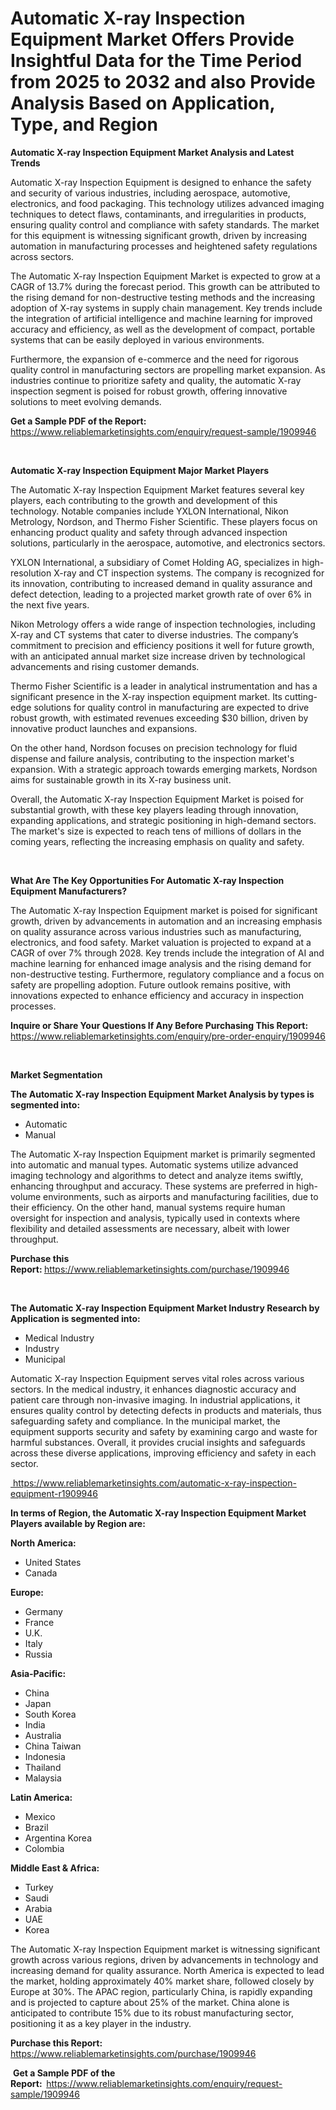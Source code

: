 <p><h1>Automatic X-ray Inspection Equipment Market Offers Provide Insightful Data for the Time Period from 2025 to 2032 and also Provide Analysis Based on Application, Type, and Region</h1></p><p><strong>Automatic X-ray Inspection Equipment Market Analysis and Latest Trends</strong></p>
<p><p>Automatic X-ray Inspection Equipment is designed to enhance the safety and security of various industries, including aerospace, automotive, electronics, and food packaging. This technology utilizes advanced imaging techniques to detect flaws, contaminants, and irregularities in products, ensuring quality control and compliance with safety standards. The market for this equipment is witnessing significant growth, driven by increasing automation in manufacturing processes and heightened safety regulations across sectors.</p><p>The Automatic X-ray Inspection Equipment Market is expected to grow at a CAGR of 13.7% during the forecast period. This growth can be attributed to the rising demand for non-destructive testing methods and the increasing adoption of X-ray systems in supply chain management. Key trends include the integration of artificial intelligence and machine learning for improved accuracy and efficiency, as well as the development of compact, portable systems that can be easily deployed in various environments.</p><p>Furthermore, the expansion of e-commerce and the need for rigorous quality control in manufacturing sectors are propelling market expansion. As industries continue to prioritize safety and quality, the automatic X-ray inspection segment is poised for robust growth, offering innovative solutions to meet evolving demands.</p></p>
<p><strong>Get a Sample PDF of the Report:&nbsp;</strong> <a href="https://www.reliablemarketinsights.com/enquiry/request-sample/1909946?utm_campaign=2981&utm_medium=2&utm_source=Github&utm_content=ia&utm_term=12042025&utm_id=automatic-x-ray-inspection-equipment">https://www.reliablemarketinsights.com/enquiry/request-sample/1909946</a></p>
<p>&nbsp;</p>
<p><strong>Automatic X-ray Inspection Equipment Major Market Players</strong></p>
<p><p>The Automatic X-ray Inspection Equipment Market features several key players, each contributing to the growth and development of this technology. Notable companies include YXLON International, Nikon Metrology, Nordson, and Thermo Fisher Scientific. These players focus on enhancing product quality and safety through advanced inspection solutions, particularly in the aerospace, automotive, and electronics sectors.</p><p>YXLON International, a subsidiary of Comet Holding AG, specializes in high-resolution X-ray and CT inspection systems. The company is recognized for its innovation, contributing to increased demand in quality assurance and defect detection, leading to a projected market growth rate of over 6% in the next five years.</p><p>Nikon Metrology offers a wide range of inspection technologies, including X-ray and CT systems that cater to diverse industries. The company’s commitment to precision and efficiency positions it well for future growth, with an anticipated annual market size increase driven by technological advancements and rising customer demands.</p><p>Thermo Fisher Scientific is a leader in analytical instrumentation and has a significant presence in the X-ray inspection equipment market. Its cutting-edge solutions for quality control in manufacturing are expected to drive robust growth, with estimated revenues exceeding $30 billion, driven by innovative product launches and expansions.</p><p>On the other hand, Nordson focuses on precision technology for fluid dispense and failure analysis, contributing to the inspection market's expansion. With a strategic approach towards emerging markets, Nordson aims for sustainable growth in its X-ray business unit.</p><p>Overall, the Automatic X-ray Inspection Equipment Market is poised for substantial growth, with these key players leading through innovation, expanding applications, and strategic positioning in high-demand sectors. The market's size is expected to reach tens of millions of dollars in the coming years, reflecting the increasing emphasis on quality and safety.</p></p>
<p>&nbsp;</p>
<p><strong>What Are The Key Opportunities For Automatic X-ray Inspection Equipment Manufacturers?</strong></p>
<p><p>The Automatic X-ray Inspection Equipment market is poised for significant growth, driven by advancements in automation and an increasing emphasis on quality assurance across various industries such as manufacturing, electronics, and food safety. Market valuation is projected to expand at a CAGR of over 7% through 2028. Key trends include the integration of AI and machine learning for enhanced image analysis and the rising demand for non-destructive testing. Furthermore, regulatory compliance and a focus on safety are propelling adoption. Future outlook remains positive, with innovations expected to enhance efficiency and accuracy in inspection processes.</p></p>
<p><strong>Inquire or Share Your Questions If Any Before Purchasing This Report:</strong> <a href="https://www.reliablemarketinsights.com/enquiry/pre-order-enquiry/1909946?utm_campaign=2981&utm_medium=2&utm_source=Github&utm_content=ia&utm_term=12042025&utm_id=automatic-x-ray-inspection-equipment">https://www.reliablemarketinsights.com/enquiry/pre-order-enquiry/1909946</a></p>
<p>&nbsp;</p>
<p><strong>Market Segmentation</strong></p>
<p><strong>The Automatic X-ray Inspection Equipment Market Analysis by types is segmented into:</strong></p>
<p><ul><li>Automatic</li><li>Manual</li></ul></p>
<p><p>The Automatic X-ray Inspection Equipment market is primarily segmented into automatic and manual types. Automatic systems utilize advanced imaging technology and algorithms to detect and analyze items swiftly, enhancing throughput and accuracy. These systems are preferred in high-volume environments, such as airports and manufacturing facilities, due to their efficiency. On the other hand, manual systems require human oversight for inspection and analysis, typically used in contexts where flexibility and detailed assessments are necessary, albeit with lower throughput.</p></p>
<p><strong>Purchase this Report:&nbsp;</strong><a href="https://www.reliablemarketinsights.com/purchase/1909946?utm_campaign=2981&utm_medium=2&utm_source=Github&utm_content=ia&utm_term=12042025&utm_id=automatic-x-ray-inspection-equipment">https://www.reliablemarketinsights.com/purchase/1909946</a></p>
<p>&nbsp;</p>
<p><strong>The Automatic X-ray Inspection Equipment Market Industry Research by Application is segmented into:</strong></p>
<p><ul><li>Medical Industry</li><li>Industry</li><li>Municipal</li></ul></p>
<p><p>Automatic X-ray Inspection Equipment serves vital roles across various sectors. In the medical industry, it enhances diagnostic accuracy and patient care through non-invasive imaging. In industrial applications, it ensures quality control by detecting defects in products and materials, thus safeguarding safety and compliance. In the municipal market, the equipment supports security and safety by examining cargo and waste for harmful substances. Overall, it provides crucial insights and safeguards across these diverse applications, improving efficiency and safety in each sector.</p></p>
<p><a href="https://www.reliablemarketinsights.com/automatic-x-ray-inspection-equipment-r1909946?utm_campaign=2981&utm_medium=2&utm_source=Github&utm_content=ia&utm_term=12042025&utm_id=automatic-x-ray-inspection-equipment">&nbsp;https://www.reliablemarketinsights.com/automatic-x-ray-inspection-equipment-r1909946</a></p>
<p><strong>In terms of Region, the Automatic X-ray Inspection Equipment Market Players available by Region are:</strong></p>
<p>
    <p> <strong> North America: </strong>
        <ul>
            <li>United States</li>
            <li>Canada</li>
        </ul>
        </p> 
    <p> <strong> Europe: </strong>
        <ul>
            <li>Germany</li>
            <li>France</li>
            <li>U.K.</li>
            <li>Italy</li>
            <li>Russia</li>
        </ul>
        </p> 
    <p> <strong> Asia-Pacific: </strong>
        <ul>
            <li>China</li>
            <li>Japan</li>
            <li>South Korea</li>
            <li>India</li>
            <li>Australia</li>
            <li>China Taiwan</li>
            <li>Indonesia</li>
            <li>Thailand</li>
            <li>Malaysia</li>
        </ul>
        </p> 
    <p> <strong> Latin America: </strong>
        <ul>
            <li>Mexico</li>
            <li>Brazil</li>
            <li>Argentina Korea</li>
            <li>Colombia</li>
        </ul>
        </p> 
    <p> <strong> Middle East & Africa: </strong>
        <ul>
            <li>Turkey</li>
            <li>Saudi</li>
            <li>Arabia</li>
            <li>UAE</li>
            <li>Korea</li>
        </ul>
    </p>
    </p>
<p><p>The Automatic X-ray Inspection Equipment market is witnessing significant growth across various regions, driven by advancements in technology and increasing demand for quality assurance. North America is expected to lead the market, holding approximately 40% market share, followed closely by Europe at 30%. The APAC region, particularly China, is rapidly expanding and is projected to capture about 25% of the market. China alone is anticipated to contribute 15% due to its robust manufacturing sector, positioning it as a key player in the industry.</p></p>
<p><strong>Purchase this Report: </strong><a href="https://www.reliablemarketinsights.com/purchase/1909946?utm_campaign=2981&utm_medium=2&utm_source=Github&utm_content=ia&utm_term=12042025&utm_id=automatic-x-ray-inspection-equipment">https://www.reliablemarketinsights.com/purchase/1909946</a></p>
<p>&nbsp;<strong>Get a Sample PDF of the Report:&nbsp;&nbsp;</strong><a href="https://www.reliablemarketinsights.com/enquiry/request-sample/1909946?utm_campaign=2981&utm_medium=2&utm_source=Github&utm_content=ia&utm_term=12042025&utm_id=automatic-x-ray-inspection-equipment">https://www.reliablemarketinsights.com/enquiry/request-sample/1909946</a></p>
<p><strong></strong></p>
<p><p></p><p></p><p></p></p>